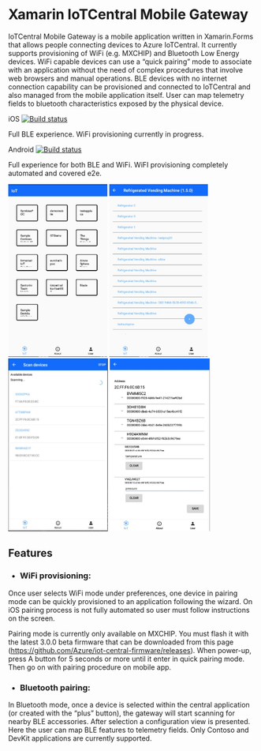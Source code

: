 # Xamarin IoTCentral Mobile Gateway

IoTCentral Mobile Gateway is a mobile application written in Xamarin.Forms that allows people connecting devices to Azure IoTCentral. It currently supports provisioning of WiFi (e.g. MXCHIP) and Bluetooth Low Energy devices.
WiFi capable devices can use a “quick pairing” mode to associate with an application without the need of complex procedures that involve web browsers and manual operations.
BLE devices with no internet connection capability can be provisioned and connected to IoTCentral and also managed from the mobile application itself.
User can map telemetry fields to bluetooth characteristics exposed by the physical device.


iOS [![Build status](https://build.appcenter.ms/v0.1/apps/30999060-d23f-4cfb-9c7c-a2d80d71cf10/branches/master/badge)](https://appcenter.ms)

Full BLE experience. WiFi provisioning currently in progress.



Android [![Build status](https://build.appcenter.ms/v0.1/apps/9b2e150e-63cb-4c0d-b163-94ef0e56aa2a/branches/master/badge)](https://appcenter.ms)

Full experience for both BLE and WiFi. WiFI provisioning completely automated and covered e2e.
<p float="left">
<img src="https://github.com/lucadruda/iotc-xamarin-ble/raw/master/assets/img1.jpg" height="350"/>
<img src="https://github.com/lucadruda/iotc-xamarin-ble/raw/master/assets/img2.jpg" height="350"/>
<img src="https://github.com/lucadruda/iotc-xamarin-ble/raw/master/assets/img3.jpg" height="350"/>
<img src="https://github.com/lucadruda/iotc-xamarin-ble/raw/master/assets/img4.jpg" height="350"/>
</p>

## Features

 * ### WiFi provisioning:
Once user selects WiFi mode under preferences, one device in pairing mode can be quickly provisioned to an application following the wizard.
On iOS pairing process is not fully automated so user must follow instructions on the screen.

Pairing mode is currently only available on MXCHIP. You must flash it with the latest 3.0.0 beta firmware that can be downloaded from this page (https://github.com/Azure/iot-central-firmware/releases).
When power-up, press A button for 5 seconds or more until it enter in quick pairing mode. Then go on with pairing procedure on mobile app.
 
 * ### Bluetooth pairing: 
In Bluetooth mode, once a device is selected within the central application (or created with the “plus” button), the gateway will start scanning for nearby BLE accessories.
After selection a configuration view is presented. Here the user can map BLE features to telemetry fields. Only Contoso and DevKit applications are currently supported.
 
